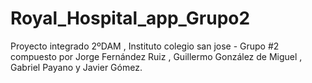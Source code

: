 # Royal_Hospital_app_Grupo2
Proyecto integrado 2ºDAM , Instituto colegio san jose - Grupo #2 compuesto por Jorge Fernández Ruiz , Guillermo González de Miguel , Gabriel Payano y Javier Gómez.

